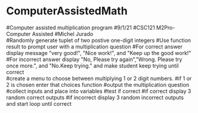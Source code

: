 # ComputerAssistedMath
#Computer assisted multiplication program 
#9/1/21 #CSC121 M2Pro- Computer Assisted 
#Michel Jurado  
#Randomly generate tuplet of two postive one-digit integers 
#Use function result to prompt user with a multiplication question 
#For correct answer display message "very good!", "Nice work!", and "Keep up the good work!" 
#For incorrect answer display "No, Please try again","Wrong. Please try once more.", and "No.Keep trying." and make student keep trying until correct  
#create a menu to choose between multiplying 1 or 2 digit numbers. 
#if 1 or 2 is chosen enter that choices function 
#output the multiplication question 
#collect inputs and place into variables 
#test if correct 
#if correct display 3 random correct outputs #if incorrect display 3 random incorrect outputs and start loop until correct
